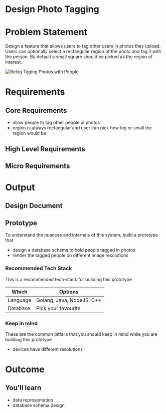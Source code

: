 Design Photo Tagging
===

<!--ts-->
<!--te-->

# Problem Statement

Design a feature that allows users to tag other users in photos they upload. Users can optionally select a rectangular region of the photo and tag it with the person. By default a small square should be picked as the region of interest.

![Relog Tgging Photos with People](https://user-images.githubusercontent.com/4745789/139575791-ff4f4b01-f853-482f-9291-66731559da98.png)

# Requirements

## Core Requirements

 - allow people to tag other people in photos
 - region is always rectangular and user can pick how big or small the region would be

##  High Level Requirements
<!--hs-->
<!--he-->

##  Micro Requirements
<!--ms-->
<!--me-->

# Output

## Design Document
<!--ds-->
<!--de-->

## Prototype

To understand the nuances and internals of this system, build a prototype that

- design a database schema to hold people tagged in photos
- render the tagged people on different image resolutions

###  Recommended Tech Stack

This is a recommended tech-stack for building this prototype

|Which|Options|
|-----|-----|
|Language|Golang, Java, NodeJS, C++|
|Database|Pick your favourite|

###  Keep in mind

These are the common pitfalls that you should keep in mind while you are building this prototype

- devices have different resolutions

# Outcome

##  You'll learn

- data representation
- database schema design

<!--fs-->
<!--fe-->
